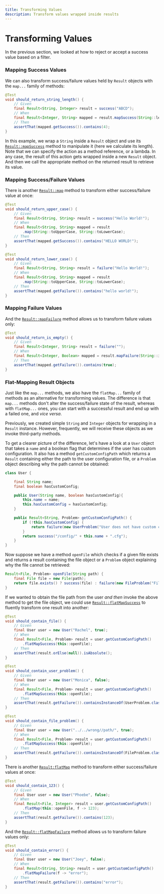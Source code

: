 ```yaml
---
title: Transforming Values
description: Transform values wrapped inside results
---
```


# Transforming Values

In the previous section, we looked at how to reject or accept a success value based on a filter.

### Mapping Success Values

We can also transform success/failure values held by `Result` objects with the `map...` family of methods:

```java
@Test
void should_return_string_length() {
    // Given
    final Result<String, Integer> result = success("ABCD");
    // When
    final Result<Integer, String> mapped = result.mapSuccess(String::length);
    // Then
    assertThat(mapped.getSuccess()).contains(4);
}
```

In this example, we wrap a `String` inside a `Result` object and use its [`Result::mapSuccess`](https://dev.leakyabstractions.com/result/javadoc/1.0.0.0/com/leakyabstractions/result/Result.html#mapSuccess-java.util.function.Function-) method to manipulate it (here we calculate its length). Note that we can specify the action as a method reference, or a lambda. In any case, the result of this action gets wrapped inside a new `Result` object. And then we call the appropriate method on the returned result to retrieve its value.

### Mapping Success/Failure Values

There is another [`Result::map`](https://dev.leakyabstractions.com/result/javadoc/1.0.0.0/com/leakyabstractions/result/Result.html#map-java.util.function.Function,java.util.function.Function-) method to transform either success/failure value at once:

```java
@Test
void should_return_upper_case() {
    // Given
    final Result<String, String> result = success("Hello World!");
    // When
    final Result<String, String> mapped = result
        .map(String::toUpperCase, String::toLowerCase);
    // Then
    assertThat(mapped.getSuccess()).contains("HELLO WORLD!");
}

@Test
void should_return_lower_case() {
    // Given
    final Result<String, String> result = failure("Hello World!");
    // When
    final Result<String, String> mapped = result
        .map(String::toUpperCase, String::toLowerCase);
    // Then
    assertThat(mapped.getFailure()).contains("hello world!");
}
```

### Mapping Failure Values

And the [`Result::mapFailure`](https://dev.leakyabstractions.com/result/javadoc/1.0.0.0/com/leakyabstractions/result/Result.html#mapFailure-java.util.function.Function-) method allows us to transform failure values only:

```java
@Test
void should_return_is_empty() {
    // Given
    final Result<Integer, String> result = failure("");
    // When
    final Result<Integer, Boolean> mapped = result.mapFailure(String::isEmpty);
    // Then
    assertThat(mapped.getFailure()).contains(true);
}
```

### Flat-Mapping Result Objects

Just like the `map...` methods, we also have the `flatMap...` family of methods as an alternative for transforming values. The difference is that `map...` methods don't alter the success/failure state of the result, whereas with `flatMap...` ones, you can start with a successful result and end up with a failed one, and _vice versa_.

Previously, we created simple `String` and `Integer` objects for wrapping in a `Result` instance. However, frequently, we will receive these objects as we invoke third-party methods.

To get a clearer picture of the difference, let's have a look at a `User` object that takes a `name` and a boolean flag that determines if the user has custom configuration. It also has a method `getCustomConfigPath` which returns a `Result` containing either the path to the user configuration file, or a `Problem` object describing why the path cannot be obtained:

```java
class User {

    final String name;
    final boolean hasCustomConfig;

    public User(String name, boolean hasCustomConfig){
        this.name = name;
        this.hasCustomConfig = hasCustomConfig;
    }

    public Result<String, Problem> getCustomConfigPath() {
        if (!this.hasCustomConfig) {
            return failure(new UserProblem("User does not have custom configuration"));
        }
        return success("/config/" + this.name + ".cfg");
    }
}
```

Now suppose we have a method `openFile` which checks if a given file exists and returns a result containing the file object or a `Problem` object explaining why the file cannot be retrieved:

```java
Result<File, Problem> openFile(String path) {
    final File file = new File(path);
    return file.exists() ? success(file) : failure(new FileProblem("File does not exist"));
}
```

If we wanted to obtain the file path from the user _and then_ invoke the above method to get the file object, we could use [`Result::flatMapSuccess`](https://dev.leakyabstractions.com/result/javadoc/1.0.0.0/com/leakyabstractions/result/Result.html#flatMapSuccess-java.util.function.Function-) to fluently transform one result into another:

```java
@Test
void should_contain_file() {
    // Given
    final User user = new User("Rachel", true);
    // When
    final Result<File, Problem> result = user.getCustomConfigPath()
        .flatMapSuccess(this::openFile);
    // Then
    assertThat(result.orElse(null)).isAbsolute();
}

@Test
void should_contain_user_problem() {
    // Given
    final User user = new User("Monica", false);
    // When
    final Result<File, Problem> result = user.getCustomConfigPath()
        .flatMapSuccess(this::openFile);
    // Then
    assertThat(result.getFailure()).containsInstanceOf(UserProblem.class);
}

@Test
void should_contain_file_problem() {
    // Given
    final User user = new User("../../wrong//path/", true);
    // When
    final Result<File, Problem> result = user.getCustomConfigPath()
        .flatMapSuccess(this::openFile);
    // Then
    assertThat(result.getFailure()).containsInstanceOf(FileProblem.class);
}
```

There is another [`Result:flatMap`](https://dev.leakyabstractions.com/result/javadoc/1.0.0.0/com/leakyabstractions/result/Result.html#flatMap-java.util.function.Function,java.util.function.Function-) method to transform either success/failure values at once:

```java
@Test
void should_contain_123() {
    // Given
    final User user = new User("Phoebe", false);
    // When
    final Result<File, Integer> result = user.getCustomConfigPath()
        .flatMap(this::openFile, f -> 123);
    // Then
    assertThat(result.getFailure()).contains(123);
}
```

And the [`Result::flatMapFailure`](https://dev.leakyabstractions.com/result/javadoc/1.0.0.0/com/leakyabstractions/result/Result.html#flatMapFailure-java.util.function.Function-) method allows us to transform failure values only:

```java
@Test
void should_contain_error() {
    // Given
    final User user = new User("Joey", false);
    // When
    final Result<String, String> result = user.getCustomConfigPath()
        .flatMapFailure(f -> "error");
    // Then
    assertThat(result.getFailure()).contains("error");
}
```
